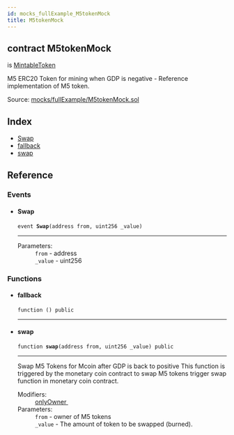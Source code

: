 ```yaml
---
id: mocks_fullExample_M5tokenMock
title: M5tokenMock
---
```


<div class="contract-doc"><div class="contract"><h2 class="contract-header"><span class="contract-kind">contract</span> M5tokenMock</h2><p class="base-contracts"><span>is</span> <a href="token_ERC20_MintableToken.html">MintableToken</a></p><p class="description">M5 ERC20 Token for mining when GDP is negative - Reference implementation of M5 token.</p><div class="source">Source: <a href="https://github.com/Monetary-Foundation/MonetaryCoin/blob/v1.0.0/contracts/mocks/fullExample/M5tokenMock.sol" target="_blank">mocks/fullExample/M5tokenMock.sol</a></div></div><div class="index"><h2>Index</h2><ul><li><a href="mocks_fullExample_M5tokenMock.html#Swap">Swap</a></li><li><a href="mocks_fullExample_M5tokenMock.html#">fallback</a></li><li><a href="mocks_fullExample_M5tokenMock.html#swap">swap</a></li></ul></div><div class="reference"><h2>Reference</h2><div class="events"><h3>Events</h3><ul><li><div class="item event"><span id="Swap" class="anchor-marker"></span><h4 class="name">Swap</h4><div class="body"><code class="signature">event <strong>Swap</strong><span>(address from, uint256 _value) </span></code><hr/><dl><dt><span class="label-parameters">Parameters:</span></dt><dd><div><code>from</code> - address</div><div><code>_value</code> - uint256</div></dd></dl></div></div></li></ul></div><div class="functions"><h3>Functions</h3><ul><li><div class="item function"><span id="fallback" class="anchor-marker"></span><h4 class="name">fallback</h4><div class="body"><code class="signature">function <strong></strong><span>() </span><span>public </span></code><hr/></div></div></li><li><div class="item function"><span id="swap" class="anchor-marker"></span><h4 class="name">swap</h4><div class="body"><code class="signature">function <strong>swap</strong><span>(address from, uint256 _value) </span><span>public </span></code><hr/><div class="description"><p>Swap M5 Tokens for Mcoin after GDP is back to positive This function is triggered by the monetary coin contract to swap M5 tokens trigger swap function in monetary coin contract.</p></div><dl><dt><span class="label-modifiers">Modifiers:</span></dt><dd><a href="ownership_Ownable.html#onlyOwner">onlyOwner </a></dd><dt><span class="label-parameters">Parameters:</span></dt><dd><div><code>from</code> - owner of M5 tokens</div><div><code>_value</code> - The amount of token to be swapped (burned).</div></dd></dl></div></div></li></ul></div></div></div>

